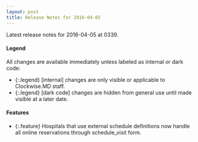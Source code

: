 ```yaml
---
layout: post
title: Release Notes for 2016-04-05
---
```


Latest release notes for 2016-04-05 at 0339.

<div class='legend' markdown='1'>

#### Legend

All changes are available immediately unless labeled as internal or dark code:

- {:.legend} [internal] changes are only visible or applicable to Clockwise.MD staff.
- {:.legend} [dark code] changes are hidden from general use until made visible at a later date.

</div>

<div class='features' markdown='1'>

#### Features

- {:.feature} Hospitals that use external schedule definitions now handle all online reservations through schedule_visit form.

</div>

